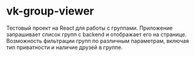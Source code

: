 # vk-group-viewer
Тестовый проект на React для работы с группами. Приложение запрашивает список групп с backend и отображает его на странице. Возможность фильтрации групп по различным параметрам, включая тип приватности и наличие друзей в группе.
